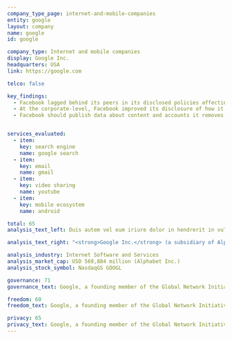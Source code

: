 ```yaml
---
company_type_page: internet-and-mobile-companies
entity: google
layout: company
name: google
id: google

company_type: Internet and mobile companies
display: Google Inc.
headquarters: USA
link: https://google.com

telco: false

key_findings:
  - Facebook lagged behind its peers in its disclosed policies affecting users’ freedom of expression and privacy.
  - At the corporate-level, Facebook improved its disclosure of how it implements  commitments to freedom of expression and privacy since the company was evaluated by this Index in 2015.
  - Facebook should publish data about content and accounts it removes for violations of its rules, improve its transparency reporting on private third party requests for content removals, and improve disclosures about the handling of user information.


services_evaluated:
  - item:
    key: search engine
    name: google search
  - item:
    key: email
    name: gmail
  - item:
    key: video sharing
    name: youtube
  - item:
    key: mobile ecosystem
    name: android

total: 65
analysis_text_left: Duis autem vel eum iriure dolor in hendrerit in vulputate velit esse molestie consequat, vel illum dolore eu feugiat nulla facilisis at vero eros et accumsan et iusto odio dignissim qui blandit praesent luptatum zzril delenit augue duis dolore te feugait nulla facilisi. Lorem ipsum dolor sit amet, consectetuer adipiscing elit, sed diam nonummy nibh euismod tincidunt ut laoreet dolore magna aliquam erat volutpat.

analysis_text_right: "<strong>Google Inc.</strong> (a subsidiary of Alphabet Inc. since October 2015) is a global technology company that develops a range of products and services that facilitate discovery and management of information. Alongside its significant suite of consumer applications and devices, Google also provides advertising services, consumer hardware products, and systems software, like its open-source mobile operating system, Android."

analysis_industry: Internet Software and Services
analysis_market_cap: USD 569,884 million (Alphabet Inc.)
analysis_stock_symbol: NasdaqGS GOOGL

governance: 71
governance_text: Google, a founding member of the Global Network Initiative (GNI), earned the highest overall score in the Index. However there is much room for improvement.

freedom: 60
freedom_text: Google, a founding member of the Global Network Initiative (GNI), earned the highest overall score in the Index. However there is much room for improvement.

privacy: 65
privacy_text: Google, a founding member of the Global Network Initiative (GNI), earned the highest overall score in the Index. However there is much room for improvement.
---
```

